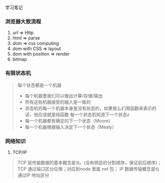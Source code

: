 学习笔记
### 浏览器大致流程

1. url  =>  Http
2. html  =>  parse
3. dom  =>  css computing
4. dom with CSS  =>  layout
5. dom with position  =>  render
6. bitmap

### 有限状态机
> 每个状态都是一个机器
> - 每个机器里我们可以做出计算/存储/输出
> - 所有这些机器接受的输入是一致的
> - 状态机的每一个机器本身是没有状态的，如果我么们用函数来表示的话，他应该就是纯函数
> 每一个状态机知道下一个状态z
> - 每一个机器都有确定的下一个状态（Moore）
> - 每一个机器根据输入决定下一个状态（Mealy）

### 网络知识
1. TCP/IP 
> TCP 层传输数据的基本概念是`流`。(没有明显的分割顺序，保证前后顺序)；
> TCP 通过端口区分应用；对应到node 里面 net 包；
> IP 数据传输概念是`包` 通过IP 地址区分
